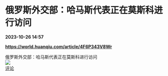 # 俄罗斯外交部：哈马斯代表正在莫斯科进行访问

**2023-10-26 14:57**

**https://world.huanqiu.com/article/4F6P343V8Wr**

俄罗斯外交部：哈马斯代表正在莫斯科进行访问  
![](https://img3.chouti.com/CHOUTI_20231026/25F00753C3CA4052B8AB56DD83805A59_W221H221.jpeg)  
[评论](https://m.chouti.com/link/40415843)